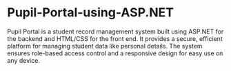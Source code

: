 # Pupil-Portal-using-ASP.NET
Pupil Portal is a student record management system built using ASP.NET for the backend and HTML/CSS for the front end. It provides a secure, efficient platform for managing student data like personal details. The system ensures role-based access control and a responsive design for easy use on any device.
